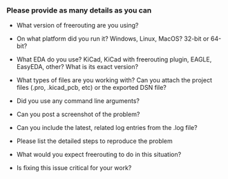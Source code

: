 ### Please provide as many details as you can
* What version of freerouting are you using?

* On what platform did you run it? Windows, Linux, MacOS? 32-bit or 64-bit?

* What EDA do you use? KiCad, KiCad with freerouting plugin, EAGLE, EasyEDA, other? What is its exact version?

* What types of files are you working with? Can you attach the project files (.pro, .kicad_pcb, etc) or the exported DSN file?

* Did you use any command line arguments?

* Can you post a screenshot of the problem?

* Can you include the latest, related log entries from the .log file?

* Please list the detailed steps to reproduce the problem

* What would you expect freerouting to do in this situation?

* Is fixing this issue critical for your work?
